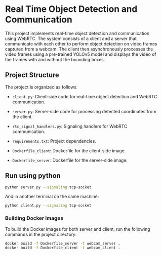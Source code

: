 # Real Time Object Detection and Communication

This project implements real-time object detection and communication using WebRTC. The system consists of a client and a server that communicate with each other to perform object detection on video frames captured from a webcam. The client then asynchronously processes the video frames using a pre-trained YOLOv5 model and displays the video of the frames with and without the bounding boxes.


## Project Structure

The project is organized as follows:

- `client.py`: Client-side code for real-time object detection and WebRTC communication.

- `server.py`: Server-side code for processing detected coordinates from the client.

- `rtc_signal_handlers.py`: Signaling handlers for WebRTC communication.

- `requirements.txt`: Project dependencies.

- `Dockerfile_client`: Dockerfile for the client-side image.

- `Dockerfile_server`: Dockerfile for the server-side image.


## Run using python 
```sh
python server.py --signaling tcp-socket
```
And in another terminal on the same machine:

```sh
python client.py --signaling tcp-socket
```

### Building Docker Images

To build the Docker images for both server and client, run the following commands in the project directory:

```sh
docker build -f Dockerfile_server -t webcam_server .
docker build -f Dockerfile_client -t webcam_client .
```